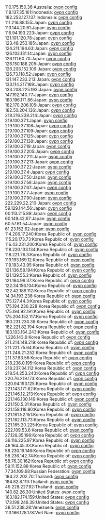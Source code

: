 110.175.150.36:Australia: [ovpn config](vpn/110_175_150_36.ovpn)  
118.137.35.161:Indonesia: [ovpn config](vpn/118_137_35_161.ovpn)  
182.253.127.137:Indonesia: [ovpn config](vpn/182_253_127_137.ovpn)  
111.216.88.155:Japan: [ovpn config](vpn/111_216_88_155.ovpn)  
113.144.20.61:Japan: [ovpn config](vpn/113_144_20_61.ovpn)  
116.94.193.223:Japan: [ovpn config](vpn/116_94_193_223.ovpn)  
121.101.120.78:Japan: [ovpn config](vpn/121_101_120_78.ovpn)  
123.48.253.185:Japan: [ovpn config](vpn/123_48_253_185.ovpn)  
124.211.194.63:Japan: [ovpn config](vpn/124_211_194_63.ovpn)  
126.103.131.14:Japan: [ovpn config](vpn/126_103_131_14.ovpn)  
126.111.60.70:Japan: [ovpn config](vpn/126_111_60_70.ovpn)  
126.150.188.205:Japan: [ovpn config](vpn/126_150_188_205.ovpn)  
126.203.152.109:Japan: [ovpn config](vpn/126_203_152_109.ovpn)  
126.73.118.52:Japan: [ovpn config](vpn/126_73_118_52.ovpn)  
131.147.233.213:Japan: [ovpn config](vpn/131_147_233_213.ovpn)  
133.114.217.169:Japan: [ovpn config](vpn/133_114_217_169.ovpn)  
133.208.225.193:Japan: [ovpn config](vpn/133_208_225_193.ovpn)  
147.192.140.77:Japan: [ovpn config](vpn/147_192_140_77.ovpn)  
180.196.171.86:Japan: [ovpn config](vpn/180_196_171_86.ovpn)  
182.170.206.105:Japan: [ovpn config](vpn/182_170_206_105.ovpn)  
182.50.204.136:Japan: [ovpn config](vpn/182_50_204_136.ovpn)  
218.216.238.214:Japan: [ovpn config](vpn/218_216_238_214.ovpn)  
219.100.37.1:Japan: [ovpn config](vpn/219_100_37_1.ovpn)  
219.100.37.108:Japan: [ovpn config](vpn/219_100_37_108.ovpn)  
219.100.37.109:Japan: [ovpn config](vpn/219_100_37_109.ovpn)  
219.100.37.125:Japan: [ovpn config](vpn/219_100_37_125.ovpn)  
219.100.37.138:Japan: [ovpn config](vpn/219_100_37_138.ovpn)  
219.100.37.19:Japan: [ovpn config](vpn/219_100_37_19.ovpn)  
219.100.37.205:Japan: [ovpn config](vpn/219_100_37_205.ovpn)  
219.100.37.211:Japan: [ovpn config](vpn/219_100_37_211.ovpn)  
219.100.37.213:Japan: [ovpn config](vpn/219_100_37_213.ovpn)  
219.100.37.22:Japan: [ovpn config](vpn/219_100_37_22.ovpn)  
219.100.37.4:Japan: [ovpn config](vpn/219_100_37_4.ovpn)  
219.100.37.50:Japan: [ovpn config](vpn/219_100_37_50.ovpn)  
219.100.37.58:Japan: [ovpn config](vpn/219_100_37_58.ovpn)  
219.100.37.67:Japan: [ovpn config](vpn/219_100_37_67.ovpn)  
219.100.37.7:Japan: [ovpn config](vpn/219_100_37_7.ovpn)  
219.100.37.90:Japan: [ovpn config](vpn/219_100_37_90.ovpn)  
222.229.22.210:Japan: [ovpn config](vpn/222_229_22_210.ovpn)  
59.129.144.56:Japan: [ovpn config](vpn/59_129_144_56.ovpn)  
60.113.215.89:Japan: [ovpn config](vpn/60_113_215_89.ovpn)  
60.149.42.97:Japan: [ovpn config](vpn/60_149_42_97.ovpn)  
60.57.61.54:Japan: [ovpn config](vpn/60_57_61_54.ovpn)  
61.23.152.62:Japan: [ovpn config](vpn/61_23_152_62.ovpn)  
114.206.17.240:Korea Republic of: [ovpn config](vpn/114_206_17_240.ovpn)  
115.20.173.73:Korea Republic of: [ovpn config](vpn/115_20_173_73.ovpn)  
116.43.231.200:Korea Republic of: [ovpn config](vpn/116_43_231_200.ovpn)  
118.220.133.134:Korea Republic of: [ovpn config](vpn/118_220_133_134.ovpn)  
118.221.76.3:Korea Republic of: [ovpn config](vpn/118_221_76_3.ovpn)  
119.193.169.12:Korea Republic of: [ovpn config](vpn/119_193_169_12.ovpn)  
119.193.43.95:Korea Republic of: [ovpn config](vpn/119_193_43_95.ovpn)  
121.136.58.194:Korea Republic of: [ovpn config](vpn/121_136_58_194.ovpn)  
121.139.55.2:Korea Republic of: [ovpn config](vpn/121_139_55_2.ovpn)  
121.164.99.37:Korea Republic of: [ovpn config](vpn/121_164_99_37.ovpn)  
122.34.156.104:Korea Republic of: [ovpn config](vpn/122_34_156_104.ovpn)  
122.42.189.112:Korea Republic of: [ovpn config](vpn/122_42_189_112.ovpn)  
14.34.193.238:Korea Republic of: [ovpn config](vpn/14_34_193_238.ovpn)  
175.127.44.3:Korea Republic of: [ovpn config](vpn/175_127_44_3.ovpn)  
175.194.230.228:Korea Republic of: [ovpn config](vpn/175_194_230_228.ovpn)  
175.194.92.191:Korea Republic of: [ovpn config](vpn/175_194_92_191.ovpn)  
175.204.152.117:Korea Republic of: [ovpn config](vpn/175_204_152_117.ovpn)  
180.231.230.36:Korea Republic of: [ovpn config](vpn/180_231_230_36.ovpn)  
182.221.82.194:Korea Republic of: [ovpn config](vpn/182_221_82_194.ovpn)  
183.103.164.243:Korea Republic of: [ovpn config](vpn/183_103_164_243.ovpn)  
1.226.143.9:Korea Republic of: [ovpn config](vpn/1_226_143_9.ovpn)  
211.214.148.219:Korea Republic of: [ovpn config](vpn/211_214_148_219.ovpn)  
211.221.75.64:Korea Republic of: [ovpn config](vpn/211_221_75_64.ovpn)  
211.248.21.252:Korea Republic of: [ovpn config](vpn/211_248_21_252.ovpn)  
211.37.83.56:Korea Republic of: [ovpn config](vpn/211_37_83_56.ovpn)  
218.236.0.195:Korea Republic of: [ovpn config](vpn/218_236_0_195.ovpn)  
218.237.34.112:Korea Republic of: [ovpn config](vpn/218_237_34_112.ovpn)  
218.54.253.243:Korea Republic of: [ovpn config](vpn/218_54_253_243.ovpn)  
220.76.219.173:Korea Republic of: [ovpn config](vpn/220_76_219_173.ovpn)  
220.94.193.125:Korea Republic of: [ovpn config](vpn/220_94_193_125.ovpn)  
221.143.171.62:Korea Republic of: [ovpn config](vpn/221_143_171_62.ovpn)  
221.146.12.213:Korea Republic of: [ovpn config](vpn/221_146_12_213.ovpn)  
221.146.130.149:Korea Republic of: [ovpn config](vpn/221_146_130_149.ovpn)  
221.150.5.31:Korea Republic of: [ovpn config](vpn/221_150_5_31.ovpn)  
221.158.118.90:Korea Republic of: [ovpn config](vpn/221_158_118_90.ovpn)  
221.161.52.151:Korea Republic of: [ovpn config](vpn/221_161_52_151.ovpn)  
221.162.113.73:Korea Republic of: [ovpn config](vpn/221_162_113_73.ovpn)  
221.165.20.225:Korea Republic of: [ovpn config](vpn/221_165_20_225.ovpn)  
222.109.53.6:Korea Republic of: [ovpn config](vpn/222_109_53_6.ovpn)  
27.126.35.196:Korea Republic of: [ovpn config](vpn/27_126_35_196.ovpn)  
39.116.225.97:Korea Republic of: [ovpn config](vpn/39_116_225_97.ovpn)  
49.164.45.33:Korea Republic of: [ovpn config](vpn/49_164_45_33.ovpn)  
58.230.19.146:Korea Republic of: [ovpn config](vpn/58_230_19_146.ovpn)  
58.236.142.74:Korea Republic of: [ovpn config](vpn/58_236_142_74.ovpn)  
58.76.30.162:Korea Republic of: [ovpn config](vpn/58_76_30_162.ovpn)  
59.11.152.88:Korea Republic of: [ovpn config](vpn/59_11_152_88.ovpn)  
77.34.109.68:Russian Federation: [ovpn config](vpn/77_34_109_68.ovpn)  
184.22.202.70:Thailand: [ovpn config](vpn/184_22_202_70.ovpn)  
184.82.8.119:Thailand: [ovpn config](vpn/184_82_8_119.ovpn)  
49.228.227.92:Thailand: [ovpn config](vpn/49_228_227_92.ovpn)  
140.82.26.30:United States: [ovpn config](vpn/140_82_26_30.ovpn)  
163.182.174.159:United States: [ovpn config](vpn/163_182_174_159.ovpn)  
173.198.248.39:United States: [ovpn config](vpn/173_198_248_39.ovpn)  
38.51.238.28:Venezuela: [ovpn config](vpn/38_51_238_28.ovpn)  
113.166.128.178:Viet Nam: [ovpn config](vpn/113_166_128_178.ovpn)  
